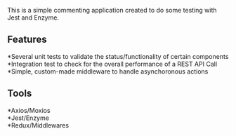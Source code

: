 This is a simple commenting application created to do some testing with Jest and Enzyme.

## Features

*Several unit tests to validate the status/functionality of certain components <br />
*Integration test to check for the overall performance of a REST API Call<br />
*Simple, custom-made middleware to handle asynchoronous actions <br />

## Tools

*Axios/Moxios <br />
*Jest/Enzyme <br />
*Redux/Middlewares <br />
